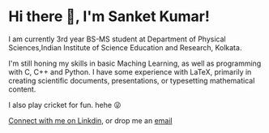 # Hi there 👋, I'm Sanket Kumar!  
I am currently 3rd year BS-MS student at Department of Physical Sciences,Indian Institute of Science Education and Research, Kolkata.

I'm still honing my skills in basic Maching Learning, as well as programming with C, C++ and Python. I have some experience with LaTeX, primarily in creating scientific documents, presentations, or typesetting mathematical content.

I also play cricket for fun. hehe 😜

[Connect with me on Linkdin](https://www.linkedin.com/in/sanket-kumar20000915), or drop me an [email](sk22ms209@iiserkol.ac.in)
